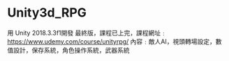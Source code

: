 # Unity3d_RPG
用 Unity 2018.3.3f1開發
最終版，課程已上完，課程網址﹕https://www.udemy.com/course/unityrpg/
內容﹕敵人AI，視頭轉場設定，數值設計，保存系統，角色操作系統，武器系統
